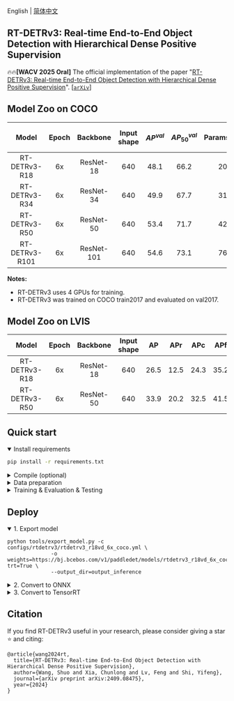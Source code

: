 English | [简体中文](README_cn.md)

## RT-DETRv3: Real-time End-to-End Object Detection with Hierarchical Dense Positive Supervision

:fire::fire:**[WACV 2025 Oral]** The official implementation of the paper "[RT-DETRv3: Real-time End-to-End Object Detection with Hierarchical Dense Positive Supervision](https://arxiv.org/pdf/2409.08475)". [[`arXiv`](https://arxiv.org/pdf/2409.08475)] 

## Model Zoo on COCO

| Model | Epoch | Backbone  | Input shape | $AP^{val}$ | $AP^{val}_{50}$| Params(M) | FLOPs(G) |  T4 TensorRT FP16(FPS) | Weight | Config | Log
|:--------------:|:-----:|:----------:| :-------:|:--------------------------:|:---------------------------:|:---------:|:--------:| :---------------------: |:------------------------------------------------------------------------------------:|:-------------------------------------------:|:---|
| RT-DETRv3-R18 | 6x |  ResNet-18 | 640 | 48.1 | 66.2 | 20 | 60 | 217 | [download](https://pan.baidu.com/s/1s7lyT6_fHmczoegQZXdX-w?pwd=54jp) | [config](./configs/rtdetrv3/rtdetrv3_r18vd_6x_coco.yml) | 
| RT-DETRv3-R34 | 6x |  ResNet-34 | 640 | 49.9 | 67.7 | 31 | 92 | 161 | [download](https://pan.baidu.com/s/1VCg6oqNVF9_ZZdmlhUBgSA?pwd=pi32) | [config](./configs/rtdetrv3/rtdetrv3_r34vd_6x_coco.yml) | 
| RT-DETRv3-R50 | 6x |  ResNet-50 | 640 | 53.4 | 71.7 | 42 | 136 | 108 | [download](https://pan.baidu.com/s/1DuvrpMIqbU5okoDp16C94g?pwd=wrxy) | [config](./configs/rtdetrv3/rtdetrv3_r50vd_6x_coco.yml) | 
| RT-DETRv3-R101 | 6x |  ResNet-101 | 640 | 54.6 | 73.1 | 76 | 259 | 74 |  | [config](./configs/rtdetrv3/rtdetrv3_r101vd_6x_coco.yml) | 


**Notes:**
- RT-DETRv3 uses 4 GPUs for training.
- RT-DETRv3 was trained on COCO train2017 and evaluated on val2017.

## Model Zoo on LVIS

| Model | Epoch | Backbone  | Input shape | AP | APr | APc | APf | Weight | Config | Log
|:--------------:|:-----:|:----------:| :-------:|:--------------------------:|:---------------------------:|:---------:| :---------------------: |:------------------------------------------------------------------------------------:|:-------------------------------------------:|:---|
| RT-DETRv3-R18 | 6x |  ResNet-18 | 640 | 26.5 | 12.5 | 24.3 | 35.2 |  | [config](./configs/rtdetrv3/rtdetrv3_r18vd_6x_lvis.yml) | 
| RT-DETRv3-R50 | 6x |  ResNet-50 | 640 | 33.9 | 20.2 | 32.5 | 41.5 |  | [config](./configs/rtdetrv3/rtdetrv3_r50vd_6x_lvis.yml) |


## Quick start

<details open>
<summary>Install requirements</summary>

<!-- - PaddlePaddle == 2.4.2 -->
```bash
pip install -r requirements.txt
```

</details>

<details>
<summary>Compile (optional)</summary>

```bash
cd ./ppdet/modeling/transformers/ext_op/

python setup_ms_deformable_attn_op.py install
```
See [details](./ppdet/modeling/transformers/ext_op/)
</details>


<details>
<summary>Data preparation</summary>

- Download and extract COCO 2017 train and val images.
```
path/to/coco/
  annotations/  # annotation json files
  train2017/    # train images
  val2017/      # val images
```
- Modify config [`dataset_dir`](configs/datasets/coco_detection.yml)
</details>


<details>
<summary>Training & Evaluation & Testing</summary>

- Training on a Single GPU:

```shell
# training on single-GPU
export CUDA_VISIBLE_DEVICES=0
python tools/train.py -c configs/rtdetrv3/rtdetrv3_r18vd_6x_coco.yml --eval
```

- Training on Multiple GPUs:

```shell
# training on multi-GPU
export CUDA_VISIBLE_DEVICES=0,1,2,3
python -m paddle.distributed.launch --gpus 0,1,2,3 tools/train.py -c configs/rtdetrv3/rtdetrv3_r18vd_6x_coco.yml --fleet --eval
```

- Evaluation:

```shell
python tools/eval.py -c configs/rtdetrv3/rtdetrv3_r18vd_6x_coco.yml \
              -o weights=https://bj.bcebos.com/v1/paddledet/models/rtdetrv3_r18vd_6x_coco.pdparams
```

- Inference:

```shell
python tools/infer.py -c configs/rtdetrv3/rtdetrv3_r18vd_6x_coco.yml \
              -o weights=https://bj.bcebos.com/v1/paddledet/models/rtdetrv3_r18vd_6x_coco.pdparams \
              --infer_img=./demo/000000570688.jpg
```

</details>


## Deploy

<details open>
<summary>1. Export model </summary>

```shell
python tools/export_model.py -c configs/rtdetrv3/rtdetrv3_r18vd_6x_coco.yml \
              -o weights=https://bj.bcebos.com/v1/paddledet/models/rtdetrv3_r18vd_6x_coco.pdparams trt=True \
              --output_dir=output_inference
```

</details>

<details>
<summary>2. Convert to ONNX </summary>

- Install [Paddle2ONNX](https://github.com/PaddlePaddle/Paddle2ONNX) and ONNX

```shell
pip install onnx==1.13.0
pip install paddle2onnx==1.0.5
```

- Convert:

```shell
paddle2onnx --model_dir=./output_inference/rtdetrv3_r18vd_6x_coco/ \
            --model_filename model.pdmodel  \
            --params_filename model.pdiparams \
            --opset_version 16 \
            --save_file rtdetrv3_r18vd_6x_coco.onnx
```
</details>

<details>
<summary>3. Convert to TensorRT </summary>

- TensorRT version >= 8.5.1
- Inference can refer to [Bennchmark](../benchmark)

```shell
trtexec --onnx=./rtdetrv3_r18vd_6x_coco.onnx \
        --workspace=4096 \
        --shapes=image:1x3x640x640 \
        --saveEngine=rtdetrv3_r18vd_6x_coco.trt \
        --avgRuns=100 \
        --fp16
```
-
</details>

## Citation

If you find RT-DETRv3 useful in your research, please consider giving a star ⭐ and citing:

```
@article{wang2024rt,
  title={RT-DETRv3: Real-time End-to-End Object Detection with Hierarchical Dense Positive Supervision},
  author={Wang, Shuo and Xia, Chunlong and Lv, Feng and Shi, Yifeng},
  journal={arXiv preprint arXiv:2409.08475},
  year={2024}
}
```
